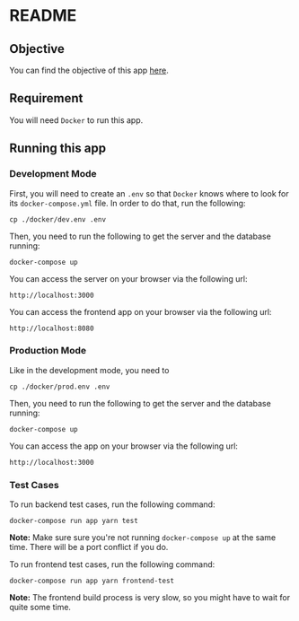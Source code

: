 # README
## Objective
You can find the objective of this app [here](/Objective.md).

## Requirement
You will need `Docker` to run this app.

## Running this app
### Development Mode
First, you will need to create an `.env` so that `Docker` knows where to look for its `docker-compose.yml` file. In order to do that, run the following:
```
cp ./docker/dev.env .env
```
Then, you need to run the following to get the server and the database running:
```
docker-compose up
```
You can access the server on your browser via the following url:
```
http://localhost:3000
```
You can access the frontend app on your browser via the following url:
```
http://localhost:8080
```

### Production Mode
Like in the development mode, you need to
```
cp ./docker/prod.env .env
```
Then, you need to run the following to get the server and the database running:
```
docker-compose up
```
You can access the app on your browser via the following url:
```
http://localhost:3000
```

### Test Cases
To run backend test cases, run the following command:
```
docker-compose run app yarn test
```
**Note:** Make sure sure you're not running `docker-compose up` at the same time. There will be a port conflict if you do.


To run frontend test cases, run the following command:
```
docker-compose run app yarn frontend-test
```
**Note:** The frontend build process is very slow, so you might have to wait for quite some time.
